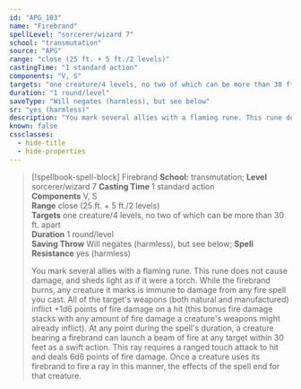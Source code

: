 ```yaml
---
id: "APG_103"
name: "Firebrand"
spellLevel: "sorcerer/wizard 7"
school: "transmutation"
source: "APG"
range: "close (25 ft. + 5 ft./2 levels)"
castingTime: "1 standard action"
components: "V, S"
targets: "one creature/4 levels, no two of which can be more than 30 ft. apart"
duration: "1 round/level"
saveType: "Will negates (harmless), but see below"
sr: "yes (harmless)"
description: "You mark several allies with a flaming rune. This rune does not cause damage, and sheds light as if it were a torch. While the firebrand burns, any creature it marks is immune to damage from any fire spell you cast. All of the target's weapons (both natural and manufactured) inflict +1d6 points of fire damage on a hit (this bonus fire damage stacks with any amount of fire damage a creature's weapons might already inflict). At any point during the spell's duration, a creature bearing a firebrand can launch a beam of fire at any target within 30 feet as a swift action. This ray requires a ranged touch attack to hit and deals 6d6 points of fire damage. Once a creature uses its firebrand to fire a ray in this manner, the effects of the spell end for that creature."
known: false
cssclasses:
  - hide-title
  - hide-properties
---
```


> [!spellbook-spell-block] Firebrand
> **School:** transmutation; **Level** sorcerer/wizard 7
> **Casting Time** 1 standard action  
> **Components** V, S  
> **Range** close (25 ft. + 5 ft./2 levels)  
> **Targets** one creature/4 levels, no two of which can be more than 30 ft. apart  
> **Duration** 1 round/level  
> **Saving Throw** Will negates (harmless), but see below; **Spell Resistance** yes (harmless)
> 
> You mark several allies with a flaming rune. This rune does not cause damage, and sheds light as if it were a torch. While the firebrand burns, any creature it marks is immune to damage from any fire spell you cast. All of the target's weapons (both natural and manufactured) inflict +1d6 points of fire damage on a hit (this bonus fire damage stacks with any amount of fire damage a creature's weapons might already inflict). At any point during the spell's duration, a creature bearing a firebrand can launch a beam of fire at any target within 30 feet as a swift action. This ray requires a ranged touch attack to hit and deals 6d6 points of fire damage. Once a creature uses its firebrand to fire a ray in this manner, the effects of the spell end for that creature.